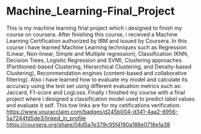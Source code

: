 # Machine_Learning-Final_Project
This is my machine learning final project which i designed to finish my course on coursera.
After finishing this course, i recieved a Machine Learning Certification authorized by IBM and issued by Coursera.
In this course i have learned Machine Learning techniques such as Regression (Linear, Non-linear, Simple and Multiple regression), Classification (KNN, Decision Trees, Logistic Regression and SVM), Clustering approaches (Partitioned-based Clustering, Hierarchical Clustering, and Density-based Clustering), Recommendation engines (content-based and collaborative filtering).
Also i have learned how to evaluate my model and calculate its accuracy using the test set using different evaluation metrics such as: Jaccard, F1-score and LogLoss.
Finally i finished my course with a final project where i designed a classification model used to predict label values and evaluate it self.
This tow links are for my cetifications verification:
https://www.youracclaim.com/badges/d245b004-d341-4aa2-8956-5a7244fd5de3/linked_in_profile
https://coursera.org/share/04d5a7e379c95f4190a188e0718e1a38
